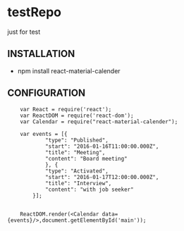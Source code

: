 testRepo
========

just for test

INSTALLATION
------------

 * npm install react-material-calender

CONFIGURATION
-------------
```
	var React = require('react');
	var ReactDOM = require('react-dom');
	var Calendar = require("react-material-calender");

	var events = [{
			"type": "Published",
			"start": "2016-01-16T11:00:00.000Z",
			"title": "Meeting",
			"content": "Board meeting"
			}, {
			"type": "Activated",
			"start": "2016-01-17T12:00:00.000Z",
			"title": "Interview",
			"content": "with job seeker"
		}];

	
	ReactDOM.render(<Calendar data={events}/>,document.getElementById('main'));
```
